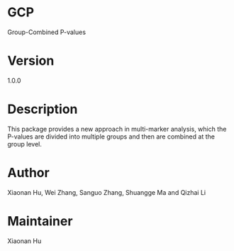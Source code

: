 # GCP
Group-Combined P-values

# Version
1.0.0

# Description
This package provides a new approach in multi-marker analysis, which the P-values are divided into multiple groups and then are combined at the group level.

# Author
Xiaonan Hu, Wei Zhang, Sanguo Zhang, Shuangge Ma and Qizhai Li

# Maintainer
Xiaonan Hu
